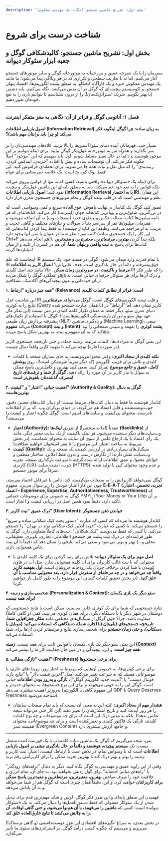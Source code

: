 ```yaml
---
description: 'بخش اول: تشریح ماشین جستجو (نگاه یک مهندس معکوس)'
---
```


# شناخت درست برای شروع

## بخش اول: تشریح ماشین جستجو: کالبدشکافی گوگل و جعبه ابزار سئوکار دیوانه

سفرمان را با یک شیرجه عمیق و بی‌رحمانه به موتورخانه گوگل و سایر موتورهای جستجو آغاز می‌کنیم. اما نه با تعاریف سطحی و تکراری که در هر وبلاگی پیدا می‌شود؛ ما مانند یک مهندس معکوس خبره و یک کارآگاه کنجکاو، به منطق پشت الگوریتم‌ها، اقتصاد پنهان جستجو، و اکوسیستم پیچیده‌ای که گوگل در آن نفس می‌کشد، نگاه می‌کنیم. باید دشمن (یا بهتر بگوییم، شریک استراتژیک‌مان!) را از درون بشناسیم تا بتوانیم بازی را به نفع خودمان تغییر دهیم.

***

### فصل ۱: آناتومی گوگل و فراتر از آن: نگاهی به مغز متفکر اینترنت

#### اصول بازیابی اطلاعات (Information Retrieval) به زبان ساده: چرا گوگل اینگونه فکر می‌کند (و چرا باید برایتان مهم باشد)؟

بسیار خب، قهرمانان آینده دنیای سئو! آستین‌ها را بالا بزنید، کلاه‌های مهندسی‌تان را بر سر بگذارید و همراه من به موتورخانه غول‌پیکر گوگل بیایید. برای اینکه بتوانیم بر این موجود هوشمند و دائماً در حال تغییر مسلط شویم، اول باید بفهمیم که این "موجود" اصلاً چگونه فکر می‌کند. آن توضیحات ساده و پیش پا افتاده "خزیدن، ایندکس کردن، رتبه‌بندی" را که مثل نقل و نبات همه جا می‌شنوید، برای لحظه‌ای فراموش کنید. این فقط نوک کوه یخ است؛ یک خلاصه دبیرستانی برای عوام!

برای اینکه یک «سئوکار دیوانه» واقعی باشید، کسی که نه تنها از قوانین پیروی می‌کند بلکه قوانین را به نفع خود خم می‌کند، باید به منطقِ پایه‌ایِ این ماشین غول‌پیکر و پیچیده نفوذ کنید: **اصول بازیابی اطلاعات (Information Retrieval یا به اختصار IR).** این همان علم و مهندسی است که در قلب تپنده گوگل و تمام موتورهای جستجوی مدرن قرار دارد.

تصور کنید گوگل یک کتابدار بی‌نهایت باهوش، فوق‌العاده سریع و کمی وسواسی است که در بزرگترین، شلوغ‌ترین و پویاترین کتابخانه جهان (اینترنت) کار می‌کند. کتابخانه‌ای که هر ثانیه میلیون‌ها کتاب، مقاله، عکس و ویدئوی جدید (صفحات وب) به آن اضافه می‌شود و همزمان، میلیون‌ها نفر از سراسر دنیا با سوالات و نیازهای مختلف و گاهی عجیب و غریب، به او مراجعه می‌کنند. وظیفه این کتابدار چیست؟ نه فقط پیدا کردن کتاب‌هایی که کلمه مورد نظر شما در عنوان یا متن آنها وجود دارد (این کار را یک جستجوی ساده Ctrl+F هم انجام می‌دهد!)، بلکه پیدا کردن **بهترین، مرتبط‌ترین، معتبرترین و مفیدترین** کتاب‌ها برای پاسخ به **نیت واقعی و پنهان شما**، آن هم در کسری از ثانیه و از میان میلیاردها گزینه!

اینجاست که علم IR با تمام قدرت وارد میدان می‌شود. گوگل در هسته خود، یک سیستم IR فوق‌پیشرفته و دائماً در حال یادگیری است. هدف غایی‌اش؟ **اتصال کاربر به اطلاعات مرتبط و باکیفیت، در سریع‌ترین زمان ممکن.** حالا بیایید چند اصل کلیدی IR را که طرز فکر و عملکرد گوگل را شکل می‌دهają و درک آن‌ها برای هر سئوکار حرفه‌ای حیاتی است، به زبان خودمانی و بدون پیچیدگی‌های آکادمیک، بشکافیم:

**۱. همه چیز درباره "ارتباط" (Relevance) است: فراتر از تطابق کلمات کلیدی**

این شاه‌بیت غزل IR و قلب تپنده الگوریتم‌های گوگل است. گوگل می‌خواهد **مرتبط‌ترین** نتایج را به کوئری (Query یا همان عبارت جستجو شده) کاربر نشان دهد. اما "ارتباط" در دنیای مدرن سئو، دیگر فقط به معنای تکرار کلمه کلیدی در متن نیست (این تفکر مال عهد بوق سئو و دوران پارینه‌سنگی الگوریتم‌هاست!). گوگل با استفاده از تکنیک‌های پیشرفته پردازش زبان طبیعی (NLP) و یادگیری ماشین (Machine Learning)، سعی می‌کند **مفهوم (Concept) و نیت (Intent) پشت کوئری** را بفهمد و سپس صفحاتی را پیدا کند که به آن مفهوم و نیت، به بهترین شکل پاسخ می‌دهają.

این یعنی گوگل به مترادف‌ها، کلمات مرتبط، زمینه جمله، و حتی تاریخچه جستجوی کاربر (در صورت اجازه) توجه می‌کند تا بفهمد کاربر واقعاً دنبال چیست.

* **نکته کلیدی از سجاد اکبری:** وقتی محتوا می‌نویسید، به جای بمباران صفحه با کلمات کلیدی و تلاش برای فریب الگوریتم (که دیگر تقریباً غیرممکن است!)، روی **پوشش کامل، عمیق و جامع موضوع** تمرکز کنید. سعی کنید بهترین و کامل‌ترین پاسخ ممکن به سوال یا نیاز کاربر در آن حوزه را ارائه دهید. **گوگل از شما و ترفندهای تاریخ مصرف گذشته‌تان باهوش‌تر است!**

**۲. اهمیت حیاتی "اعتبار" و "کیفیت" (Authority & Quality): گوگل به دنبال بهترین‌هاست**

کتابدار هوشمند ما فقط به دنبال کتاب‌های مرتبط نیست؛ او دنبال کتاب‌های معتبر، دقیق، خوب‌نوشته‌شده و قابل اعتماد هم می‌گردد. در دنیای بی‌کران وب، که پر از اطلاعات نادرست، محتوای بی‌کیفیت و سایت‌های اسپم است، گوگل چگونه اعتبار و کیفیت را می‌سنجد؟

* **اعتبار (Authority):** عمدتاً (اما نه منحصراً) از طریق **لینک‌ها (Backlinks)** از وب‌سایت‌های دیگر سنجیده می‌شود. هر لینک باکیفیت از یک سایت معتبر دیگر، مانند یک رأی اعتماد یا یک ارجاع علمی از سوی آن سایت به محتوای شماست. (در بخش مربوط به ساخت اعتبار، این موضوع را تا مغز استخوان خواهیم شکافت).
* **کیفیت (Quality):** سیگنال‌های بسیار زیادی در ارزیابی کیفیت یک صفحه و یک وب‌سایت نقش دارند: از نگارش درست و بدون غلط املایی، ساختار منطقی و خوانای محتوا، و عمق اطلاعات ارائه شده گرفته تا سرعت بارگذاری صفحه، تجربه کاربری (UX) خوب، امنیت سایت (HTTPS)، و عدم وجود محتوای کپی یا تولید شده صرفاً برای موتور جستجو.

گوگل نمی‌خواهد کاربرانش را به صفحات بی‌کیفیت، کند، ناامن یا غیرقابل اعتماد بفرستد، چون این کار اعتبار خودش را زیر سوال می‌برد. مفهوم **E-E-A-T (تجربه، تخصص، اعتبار، اعتماد – Experience, Expertise, Authoritativeness, Trustworthiness)** که گوگل به خصوص برای موضوعات حساس YMYL (Your Money or Your Life) بر آن تاکید دارد، دقیقاً نمود همین اصل در ارزیابی کیفیت و اعتبار است.

**۳. درک عمیق "نیت کاربر" (User Intent): خواندن ذهن جستجوگر**

کتابدار هوشمند ما می‌داند که کسی که عبارت "دستور پخت کیک شکلاتی ساده و سریع" را جستجو می‌کند، با کسی که عبارت "خرید آنلاین کیک شکلاتی تولد در تهران" را جستجو می‌کند، یا کسی که فقط می‌نویسد "کیک شکلاتی"، نیت‌های کاملاً متفاوتی دارد. گوگل به طور فزاینده‌ای در درک نیت پشت هر جستجو (اطلاعاتی، تجاری، ناوبری، تحقیقاتی، محلی و...) بهتر و بهتر می‌شود و سعی می‌کند نتایجی را نشان دهد که دقیقاً با آن نیت خاص همخوانی دارند.

* **اصل مهم برای یک سئوکار دیوانه:** تلاش برای رتبه گرفتن برای یک کلمه کلیدی با محتوایی که با نیت غالب کاربران برای آن کلمه همخوانی ندارد، مثل آب در هاون کوبیدن یا شنا کردن برخلاف جریان یک رودخانه خروشان است. **اول بفهمید کاربر واقعاً چه می‌خواهد و در چه مرحله‌ای از سفرش قرار دارد، بعد محتوایی متناسب با آن خلق کنید.** (در بخش تحقیق کلمات کلیدی، این موضوع را به طور کامل باز خواهیم کرد).

**۴. شخصی‌سازی و زمینه (Personalization & Context): سئو دیگر یک بازی یکسان برای همه نیست!**

نتایج جستجویی که شما برای یک کوئری خاص می‌بینید، ممکن است با نتایج جستجویی که دوستتان در شهر دیگر یا با دستگاه دیگری برای همان کوئری می‌بیند، کمی (و گاهی کاملاً) متفاوت باشد. چرا؟ چون گوگل از سیگنال‌های مختلفی مانند **مکان جغرافیایی شما، تاریخچه جستجوهای قبلی‌تان (با اجازه شما)، دستگاهی که استفاده می‌کنید (موبایل یا دسکتاپ)، و حتی زمان جستجو** برای شخصی‌سازی نتایج و مرتبط‌تر کردن آن‌ها برای _شما_ استفاده می‌کند.

این یعنی سئو دیگر یک بازی یکسان با قوانین ثابت برای همه نیست. **زمینه (Context) همه چیز است.** و این، پیچیدگی و در عین حال جذابیت کار ما را بیشتر می‌کند.

**۵. اهمیت "تازگی مطالب" (Freshness) برای برخی جستجوها**

برای برخی کوئری‌ها، به خصوص آن‌هایی که مربوط به اخبار روز، رویدادهای جاری، یا موضوعاتی هستند که به سرعت تغییر می‌کنند (مثل "آخرین قیمت دلار" یا "نتایج بازی فوتبال دیشب" یا "آپدیت جدید الگوریتم گوگل")، **تازگی و به‌روز بودن اطلاعات** حیاتی است. گوگل این را به خوبی می‌فهمد و برای این نوع جستجوها، به محتوای جدیدتر و به‌روزتر اهمیت بیشتری می‌دهد (این مفهوم گاهی با الگوریتم QDF یا Query Deserves Freshness شناخته می‌شود).

* **هشدار مهم از سجاد اکبری:** البته این به معنی آن نیست که باید تمام صفحات سایتتان را هر روز آپدیت کنید و تاریخ انتشارشان را تغییر دهید (این کار حتی می‌تواند نتیجه عکس بدهد!). بلکه به معنی درک این است که برای چه موضوعات و چه نوع کلمات کلیدی، تازگی یک فاکتور کلیدی و تعیین‌کننده است و برای چه موضوعاتی، محتوای همیشه سبز (Evergreen Content) و جامع، ارزش بیشتری دارد.

***

پس، نتیجه می‌گیریم که گوگل یک ماشین ساده کلمه‌یاب یا یک فهرست‌کننده منفعل نیست. یک **سیستم پیچیده، هوشمند و دائماً در حال یادگیری مبتنی بر اصول بازیابی اطلاعات** است که با وسواس تمام، در تلاش است تا ارتباط، کیفیت، اعتبار، نیت کاربر و زمینه را بهتر و بهتر درک کند تا بهترین تجربه ممکن را برای کاربرانش رقم بزند.

وقتی از این زاویه عمیق و مهندسی به گوگل نگاه کنید، دیگر به دنبال "ترفندهای زودگذر" یا "راه‌های میانبر احمقانه" برای گول زدنش نخواهید بود. به جای آن، تمام انرژی و خلاقیت خود را صرف ساختن **بهترین، معتبرترین، مرتبط‌ترین و مفیدترین پاسخ ممکن برای کاربرانتان** خواهید کرد. و این، دقیقاً همان چیزی است که گوگل هم از شما می‌خواهد و به آن پاداش می‌دهد.

فهمیدن این منطق پایه‌ای و این طرز فکر گوگل، اولین و شاید مهم‌ترین قدم برای تبدیل شدن از یک سئوکار معمولی که فقط دستورالعمل‌ها را دنبال می‌کند، به یک «سئوکار دیوانه» است؛ کسی که **ماشین را می‌فهمد، با آن هم‌نوا می‌شود، و حتی گاهی اوقات، آن را به چالش می‌کشد تا نتایج خارق‌العاده خلق کند.**

در بخش بعدی، به سراغ انگیزه‌های اقتصادی این غول دوست‌داشتنی (و گاهی ترسناک!) می‌رویم و می‌بینیم که چگونه کسب درآمد گوگل، بر استراتژی‌های سئوی ما تأثیر می‌گذارد.
